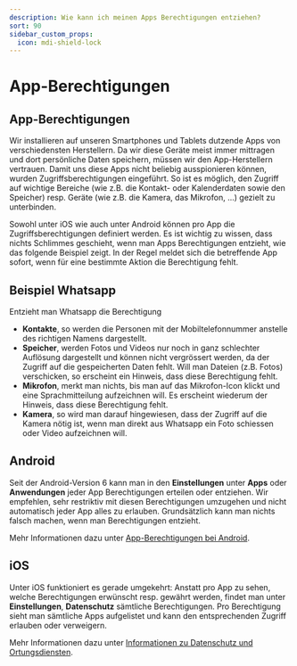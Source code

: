 ```yaml
---
description: Wie kann ich meinen Apps Berechtigungen entziehen?
sort: 90
sidebar_custom_props:
  icon: mdi-shield-lock
---
```


# App-Berechtigungen



## App-Berechtigungen
Wir installieren auf unseren Smartphones und Tablets dutzende Apps von verschiedensten Herstellern. Da wir diese Geräte meist immer mittragen und dort persönliche Daten speichern, müssen wir den App-Herstellern vertrauen. Damit uns diese Apps nicht beliebig ausspionieren können, wurden Zugriffsberechtigungen eingeführt. So ist es möglich, den Zugriff auf wichtige Bereiche (wie z.B. die Kontakt- oder Kalenderdaten sowie den Speicher) resp. Geräte (wie z.B. die Kamera, das Mikrofon, ...) gezielt zu unterbinden.

Sowohl unter iOS wie auch unter Android können pro App die Zugriffsberechtigungen definiert werden. Es ist wichtig zu wissen, dass nichts Schlimmes geschieht, wenn man Apps Berechtigungen entzieht, wie das folgende Beispiel zeigt. In der Regel meldet sich die betreffende App sofort, wenn für eine bestimmte Aktion die Berechtigung fehlt.


## Beispiel **Whatsapp**

Entzieht man Whatsapp die Berechtigung
- **Kontakte**, so werden die Personen mit der Mobiltelefonnummer anstelle des richtigen Namens dargestellt.
- **Speicher**, werden Fotos und Videos nur noch in ganz schlechter Auflösung dargestellt und können nicht vergrössert werden, da der Zugriff auf die gespeicherten Daten fehlt. Will man Dateien (z.B. Fotos) verschicken, so erscheint ein Hinweis, dass diese Berechtigung fehlt.
- **Mikrofon**, merkt man nichts, bis man auf das Mikrofon-Icon klickt und eine Sprachmitteilung aufzeichnen will. Es erscheint wiederum der Hinweis, dass diese Berechtigung fehlt.
- **Kamera**, so wird man darauf hingewiesen, dass der Zugriff auf die Kamera nötig ist, wenn man direkt aus Whatsapp ein Foto schiessen oder Video aufzeichnen will.


## Android
Seit der Android-Version 6 kann man in den __Einstellungen__ unter __Apps__ oder __Anwendungen__ jeder App Berechtigungen erteilen oder entziehen. Wir empfehlen, sehr restriktiv mit diesen Berechtigungen umzugehen und nicht automatisch jeder App alles zu erlauben. Grundsätzlich kann man nichts falsch machen, wenn man Berechtigungen entzieht.

Mehr Informationen dazu unter [App-Berechtigungen bei Android](https://support.google.com/googleplay/answer/6270602?hl=de).


## iOS
Unter iOS funktioniert es gerade umgekehrt: Anstatt pro App zu sehen, welche Berechtigungen erwünscht resp. gewährt werden, findet man unter __Einstellungen__, __Datenschutz__ sämtliche Berechtigungen. Pro Berechtigung sieht man sämtliche Apps aufgelistet und kann den entsprechenden Zugriff erlauben oder verweigern.

Mehr Informationen dazu unter [Informationen zu Datenschutz und Ortungsdiensten](https://support.apple.com/de-de/HT203033).
